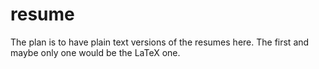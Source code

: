 # resume


The plan is to have plain text versions of the resumes here. The first and maybe only one would be the LaTeX one.
